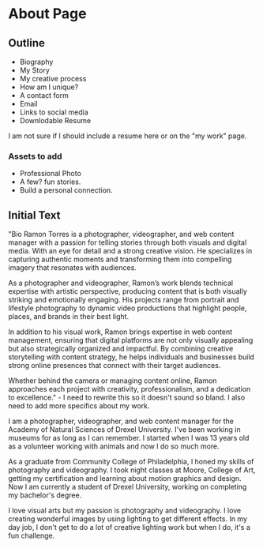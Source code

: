 # About Page

## Outline

- Biography
- My Story
- My creative process
- How am I unique?
- A contact form
- Email
- Links to social media
- Downlodable Resume 

I am not sure if I should include a resume here or on the "my work" page.

### Assets to add
- Professional Photo
- A few? fun stories.
- Build a personal connection.


## Initial Text

"Bio 
Ramon Torres is a photographer, videographer, and web content manager with a passion for telling stories through both visuals and digital media. With an eye for detail and a strong creative vision. He specializes in capturing authentic moments and transforming them into compelling imagery that resonates with audiences. 

As a photographer and videographer, Ramon’s work blends technical expertise with artistic perspective, producing content that is both visually striking and emotionally engaging. His projects range from portrait and lifestyle photography to dynamic video productions that highlight people, places, and brands in their best light. 

In addition to his visual work, Ramon brings expertise in web content management, ensuring that digital platforms are not only visually appealing but also strategically organized and impactful. By combining creative storytelling with content strategy, he helps individuals and businesses build strong online presences that connect with their target audiences. 

Whether behind the camera or managing content online, Ramon approaches each project with creativity, professionalism, and a dedication to excellence." - I need to rewrite this so it doesn't sound so bland. I also need to add more specifics about my work.


I am a photographer, videographer, and web content manager for the Academy of Natural Sciences of Drexel University. I've been working in museums for as long as I can remember. I started when I was 13 years old as a volunteer working with animals and now I do so much more.

As a graduate from Community College of Philadelphia, I honed my skills of photography and videography. I took night classes at Moore, College of Art, getting my certification and learning about motion graphics and design. Now I am currently a student of Drexel University, working on completing my bachelor's degree.

I love visual arts but my passion is photography and videography. I love creating wonderful images by using lighting to get different effects. In my day job, I don't get to do a lot of creative lighting work but when I do, it's a fun challenge.
